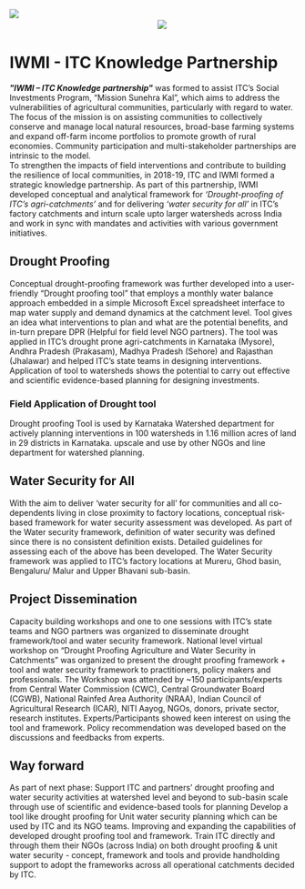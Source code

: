 ![](https://i.imgur.com/WiYqppl.png)&nbsp;&nbsp;&nbsp;&nbsp;&nbsp;&nbsp;&nbsp;&nbsp;&nbsp;&nbsp;&nbsp;&nbsp;&nbsp;&nbsp;&nbsp;&nbsp;&nbsp;&nbsp;&nbsp;&nbsp;&nbsp;&nbsp;&nbsp;&nbsp;&nbsp;&nbsp;&nbsp;&nbsp;&nbsp;&nbsp;&nbsp;&nbsp;&nbsp; &nbsp;&nbsp;&nbsp;&nbsp;&nbsp;&nbsp;&nbsp;&nbsp;&nbsp;&nbsp;&nbsp;&nbsp;&nbsp;&nbsp;&nbsp;&nbsp;&nbsp;&nbsp;&nbsp;&nbsp;&nbsp;&nbsp;&nbsp;&nbsp;&nbsp;&nbsp;&nbsp;&nbsp;&nbsp;&nbsp;&nbsp;&nbsp; &nbsp;&nbsp;&nbsp;&nbsp;&nbsp;&nbsp;&nbsp;&nbsp;&nbsp;&nbsp;&nbsp;&nbsp;&nbsp;&nbsp;&nbsp;&nbsp;&nbsp;&nbsp;&nbsp;&nbsp;&nbsp;&nbsp;&nbsp;&nbsp;&nbsp;&nbsp;&nbsp;&nbsp;&nbsp;&nbsp;&nbsp;&nbsp;&nbsp; &nbsp;&nbsp;&nbsp;&nbsp;&nbsp;&nbsp;&nbsp;&nbsp;&nbsp;&nbsp;&nbsp;&nbsp;&nbsp;&nbsp;&nbsp;&nbsp;&nbsp;&nbsp;&nbsp;&nbsp;&nbsp;&nbsp;&nbsp;&nbsp;&nbsp;&nbsp;&nbsp;&nbsp;&nbsp;&nbsp;&nbsp;&nbsp;&nbsp; &nbsp;&nbsp;&nbsp;&nbsp;&nbsp;&nbsp;&nbsp;&nbsp;&nbsp;&nbsp;&nbsp;&nbsp;&nbsp;&nbsp;&nbsp;&nbsp;&nbsp;&nbsp;&nbsp;&nbsp;&nbsp;&nbsp;&nbsp;&nbsp;&nbsp;&nbsp;&nbsp;&nbsp;&nbsp;&nbsp;&nbsp;&nbsp;![](https://i.imgur.com/p34XGdO.png)





 

# IWMI - ITC Knowledge Partnership

***"IWMI – ITC Knowledge partnership"*** was formed to assist ITC’s Social Investments Program, “Mission Sunehra Kal”, which aims to address the vulnerabilities of agricultural communities, particularly with regard to water. The focus of the mission is on assisting communities to collectively conserve and manage local natural resources, broad-base farming systems and expand off-farm income portfolios to promote growth of rural economies. Community participation and multi-stakeholder partnerships are intrinsic to the model.  
To strengthen the impacts of field interventions and contribute to building the resilience of local communities, in 2018-19, ITC and IWMI formed a strategic knowledge partnership. As part of this partnership, IWMI developed conceptual and analytical framework for *‘Drought-proofing of ITC’s agri-catchments’* and for delivering *‘water security for all’* in ITC’s factory catchments and inturn scale upto larger watersheds across India and work in sync with mandates and activities with various government initiatives.

## Drought Proofing
Conceptual drought-proofing framework was further developed into a user-friendly “Drought proofing tool” that employs a monthly water balance approach embedded in a simple Microsoft Excel spreadsheet interface to map water supply and demand dynamics at the catchment level. Tool gives an idea what interventions to plan and what are the potential benefits, and in-turn prepare DPR (Helpful for field level NGO partners). 
The tool was applied in ITC’s drought prone agri-catchments in Karnataka (Mysore), Andhra Pradesh (Prakasam), Madhya Pradesh (Sehore) and Rajasthan (Jhalawar) and helped ITC’s state teams in designing interventions. Application of tool to watersheds shows the potential to carry out effective and scientific evidence-based planning for designing investments.

### Field Application of Drought tool
Drought proofing Tool is used by Karnataka Watershed department for actively planning interventions in 100 watersheds in 1.16 million acres of land in 29 districts in Karnataka. upscale and use by other NGOs and line department for watershed planning.

## Water Security for All
With the aim to deliver ‘water security for all’ for communities and all co-dependents living in close proximity to factory locations, conceptual risk-based framework for water security assessment was developed. As part of the Water security framework, definition of water security was defined since there is no consistent definition exists. Detailed guidelines for assessing each of the above has been developed. The Water Security framework was applied to ITC’s factory locations at Mureru, Ghod basin, Bengaluru/ Malur and Upper Bhavani sub-basin.

## Project Dissemination
Capacity building workshops and one to one sessions with ITC’s state teams and NGO partners was organized to disseminate drought framework/tool and water security framework. 
National level virtual workshop on “Drought Proofing Agriculture and Water Security in Catchments” was organized to present the drought proofing framework + tool and water security framework to practitioners, policy makers and professionals. The Workshop was attended by ~150 participants/experts from Central Water Commission (CWC), Central Groundwater Board (CGWB), National Rainfed Area Authority (NRAA), Indian Council of Agricultural Research (ICAR), NITI Aayog, NGOs, donors, private sector, research institutes. 
Experts/Participants showed keen interest on using the tool and framework. Policy recommendation was developed based on the discussions and feedbacks from experts.



## Way forward
As part of next phase: Support ITC and partners’ drought proofing and water security activities at watershed level and beyond to sub-basin scale through use of scientific and evidence-based tools for planning Develop a tool like drought proofing for Unit water security planning which can be used by ITC and its NGO teams. Improving and expanding the capabilities of developed drought proofing tool and framework. Train ITC directly and through them their NGOs (across India) on both drought proofing & unit water security - concept, framework and tools and provide handholding support to adopt the frameworks across all operational catchments decided by ITC.

